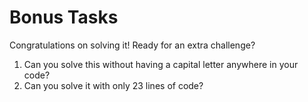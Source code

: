 # Bonus Tasks

Congratulations on solving it! Ready for an extra challenge?

1. Can you solve this without having a capital letter anywhere in your code?
2. Can you solve it with only 23 lines of code?
